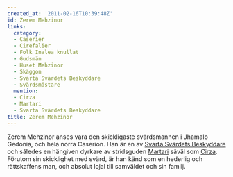 ```yaml
---
created_at: '2011-02-16T10:39:48Z'
id: Zerem Mehzinor
links:
  category:
  - Caserier
  - Cirefalier
  - Folk Inalea knullat
  - Gudsmän
  - Huset Mehzinor
  - Skäggon
  - Svarta Svärdets Beskyddare
  - Svärdsmästare
  mention:
  - Cirza
  - Martari
  - Svarta Svärdets Beskyddare
title: Zerem Mehzinor
---
```


Zerem Mehzinor anses vara den skickligaste svärdsmannen i Jhamalo Gedonia, och hela norra Caserion.
Han är en av [Svarta Svärdets Beskyddare] och således en hängiven dyrkare av stridsguden [Martari]
såväl som [Cirza]. Förutom sin skicklighet med svärd, är han känd som en hederlig och rättskaffens
man, och absolut lojal till samväldet och sin familj.

  [Svarta Svärdets Beskyddare]: Svarta_Svärdets_Beskyddare
  [Martari]: Martari
  [Cirza]: Cirza